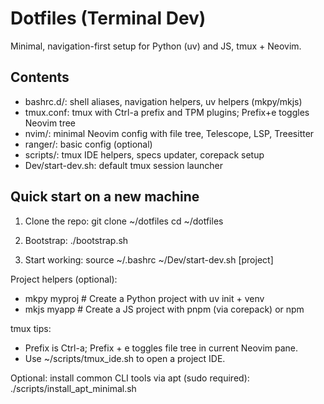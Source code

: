 # Dotfiles (Terminal Dev)

Minimal, navigation-first setup for Python (uv) and JS, tmux + Neovim.

## Contents
- bashrc.d/: shell aliases, navigation helpers, uv helpers (mkpy/mkjs)
- tmux.conf: tmux with Ctrl-a prefix and TPM plugins; Prefix+e toggles Neovim tree
- nvim/: minimal Neovim config with file tree, Telescope, LSP, Treesitter
- ranger/: basic config (optional)
- scripts/: tmux IDE helpers, specs updater, corepack setup
- Dev/start-dev.sh: default tmux session launcher

## Quick start on a new machine

1) Clone the repo:
   git clone <your-repo-url> ~/dotfiles
   cd ~/dotfiles

2) Bootstrap:
   ./bootstrap.sh

3) Start working:
   source ~/.bashrc
   ~/Dev/start-dev.sh [project]

Project helpers (optional):
- mkpy myproj  # Create a Python project with uv init + venv
- mkjs myapp   # Create a JS project with pnpm (via corepack) or npm

tmux tips:
- Prefix is Ctrl-a; Prefix + e toggles file tree in current Neovim pane.
- Use ~/scripts/tmux_ide.sh <project> to open a project IDE.

Optional: install common CLI tools via apt (sudo required):
  ./scripts/install_apt_minimal.sh
